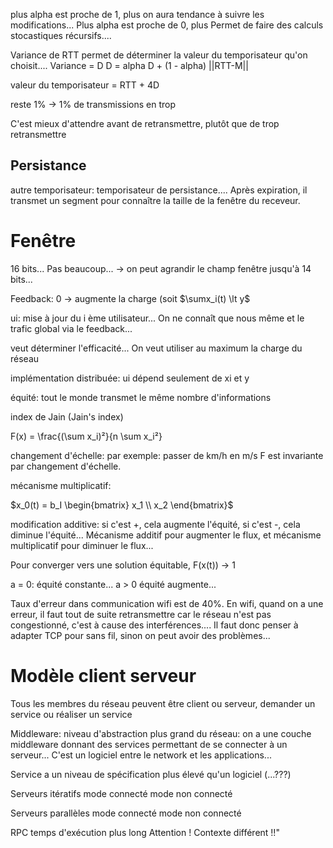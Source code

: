 plus alpha est proche de 1, plus on aura tendance à suivre les modifications... Plus alpha est proche de 0, plus 
Permet de faire des calculs stocastiques récursifs....



Variance de RTT permet de déterminer la valeur du temporisateur qu'on choisit....
Variance = D
D = alpha D + (1 - alpha) ||RTT-M||

valeur du temporisateur = RTT + 4D

reste 1% -> 1% de transmissions en trop

C'est mieux d'attendre avant de retransmettre, plutôt que de trop retransmettre


## Persistance

autre temporisateur: temporisateur de persistance.... Après expiration, il transmet un segment pour connaître la taille de la fenêtre du receveur.


# Fenêtre
16 bits... Pas beaucoup... -> on peut agrandir le champ fenêtre jusqu'à 14 bits...


Feedback: 0 -> augmente la charge (soit $\sumx_i(t) \lt y$

ui: mise à jour du i ème utilisateur... On ne connaît que nous même et le trafic global via le feedback...


veut déterminer l'efficacité... On veut utiliser au maximum la charge du réseau

implémentation distribuée: ui dépend seulement de xi et y

équité: tout le monde transmet le même nombre d'informations

index de Jain (Jain's index)

F(x) = \frac{(\sum x_i)²}{n \sum x_i²}

changement d'échelle: par exemple: passer de km/h en m/s
F est invariante par changement d'échelle.

mécanisme multiplicatif:

$x_0(t) = b_I \begin{bmatrix} x_1 \\ x_2 \end{bmatrix}$

modification additive: si c'est +, cela augmente l'équité, si c'est -, cela diminue l'équité...
Mécanisme additif pour augmenter le flux, et mécanisme multiplicatif pour diminuer le flux...


Pour converger vers une solution équitable, F(x(t)) -> 1

a = 0: équité constante... a > 0 équité augmente...

Taux d'erreur dans communication wifi est de 40%. En wifi, quand on a une erreur, il faut tout de suite retransmettre car le réseau n'est pas congestionné, c'est à cause des interférences.... Il faut donc penser à adapter TCP pour sans fil, sinon on peut avoir des problèmes...


# Modèle client serveur

Tous les membres du réseau peuvent être client ou serveur, demander un service ou réaliser un service


Middleware: niveau d'abstraction plus grand du réseau: on a une couche middleware donnant des services permettant de se connecter à un serveur...
C'est un logiciel entre le network et les applications...

Service a un niveau de spécification plus élevé qu'un logiciel (...???)

Serveurs itératifs
mode connecté
mode non connecté

Serveurs parallèles
mode connecté
mode non connecté


RPC temps d'exécution plus long
Attention ! Contexte différent !!"

